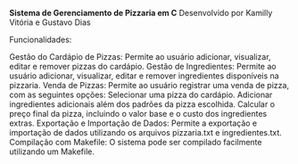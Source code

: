 **Sistema de Gerenciamento de Pizzaria em C**
Desenvolvido por Kamilly Vitória e Gustavo Dias

Funcionalidades:

Gestão do Cardápio de Pizzas: Permite ao usuário adicionar, visualizar, editar e remover pizzas do cardápio.
Gestão de Ingredientes: Permite ao usuário adicionar, visualizar, editar e remover ingredientes disponíveis na pizzaria.
Venda de Pizzas: Permite ao usuário registrar uma venda de pizza, com as seguintes opções:
Selecionar uma pizza do cardápio.
Adicionar ingredientes adicionais além dos padrões da pizza escolhida.
Calcular o preço final da pizza, incluindo o valor base e o custo dos ingredientes extras.
Exportação e Importação de Dados: Permite a exportação e importação de dados utilizando os arquivos pizzaria.txt e ingredientes.txt.
Compilação com Makefile: O sistema pode ser compilado facilmente utilizando um Makefile.
